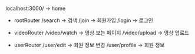 localhost:3000/ -> home

- rootRouter
  /search -> 검색
  /join -> 회원가입
  /login -> 로그인

- videoRouter
  /video/watch -> 영상 보는 페이지
  /video/upload -> 영상 업로드

- userRouter
  /user/edit -> 회원 정보 변경
  /user/profile -> 회원 정보

